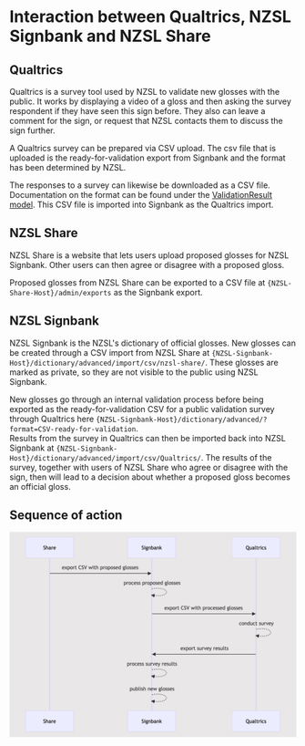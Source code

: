 # Interaction between Qualtrics, NZSL Signbank and NZSL Share

## Qualtrics
Qualtrics is a survey tool used by NZSL to validate new glosses with the public.
It works by displaying a video of a gloss and then asking the survey respondent if they have seen this sign before. 
They also can leave a comment for the sign, or request that NZSL contacts them to discuss the sign further. 

A Qualtrics survey can be prepared via CSV upload. 
The csv file that is uploaded is the ready-for-validation export from Signbank and the format has been determined by NZSL.

The responses to a survey can likewise be downloaded as a CSV file.
Documentation on the format can be found under the [ValidationResult model][validation-result-model]. 
This CSV file is imported into Signbank as the Qualtrics import.

## NZSL Share
NZSL Share is a website that lets users upload proposed glosses for NZSL Signbank. 
Other users can then agree or disagree with a proposed gloss.

Proposed glosses from NZSL Share can be exported to a CSV file at `{NZSL-Share-Host}/admin/exports` as the Signbank export.

## NZSL Signbank
NZSL Signbank is the NZSL's dictionary of official glosses.
New glosses can be created through a CSV import from NZSL Share at `{NZSL-Signbank-Host}/dictionary/advanced/import/csv/nzsl-share/`. 
These glosses are marked as private, so they are not visible to the public using NZSL Signbank.  

New glosses go through an internal validation process before being exported as the ready-for-validation CSV for a public validation survey through Qualtrics here `{NZSL-Signbank-Host}/dictionary/advanced/?format=CSV-ready-for-validation`.  
Results from the survey in Qualtrics can then be imported back into NZSL Signbank at `{NZSL-Signbank-Host}/dictionary/advanced/import/csv/Qualtrics/`. 
The results of the survey, together with users of NZSL Share who agree or disagree with the sign, 
then will lead to a decision about whether a proposed gloss becomes an official gloss.

## Sequence of action
![sequence-diagramm][mermaid-graph]

<!-- Links and resources -->
[mermaid-graph]: ./mermaid-diagram-2024-02-06-131031.png
[validation-result-model]: validation_result_model.md
